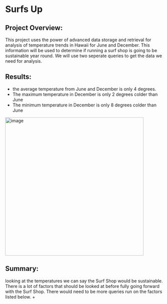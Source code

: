 # Surfs Up

## Project Overview:
 This project uses the power of advanced data storage and retrieval for analysis of temperature trends in Hawaii for June and December. This information will be used to determine if running a surf shop is going to be sustainable year round. We will use two seperate queries to get the data we need for analysis.
 
## Results:
+ the average temperature from June and December is only 4 degrees.
+ The maximum temperature in December is only 2 degrees colder than June
+ The minimum temperature in December is only 8 degrees colder than June
<img width="441" alt="image" src="https://user-images.githubusercontent.com/91449005/156513658-50cf5197-25dc-46d3-b1f5-66d901fb493a.png">

## Summary:
looking at the temperatures we can say the Surf Shop would be sustainable. There is a lot of factors that should be looked at before fully going forward with the Surf Shop. There would need to be more queries run on the factors listed below. 
+
